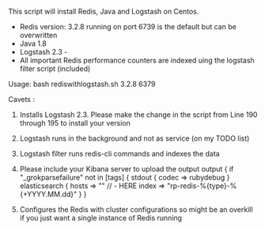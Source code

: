 This script will install Redis, Java and Logstash on Centos.
* Redis version: 3.2.8 running on port 6739 is the default but can be overwritten
* Java 1.8
* Logstash 2.3 -
* All important Redis performance counters are indexed uing the logstash filter script (included)

Usage: bash rediswithlogstash.sh 3.2.8 6379

Cavets :
  1. Installs Logstash 2.3. Please make the change in the script from Line 190 through 195 to install your version
  2. Logstash runs in the background and not as service (on my TODO list)
  3. Logstash filter runs redis-cli commands and indexes the data
  4. Please include your Kibana server to upload the output
    output {
      if "_grokparsefailure" not in [tags] {
       stdout { codec => rubydebug }
       elasticsearch {
        hosts => ""   // - HERE
        index => "rp-redis-%{type}-%{+YYYY.MM.dd}"
      }
    }

  5. Configures the Redis with cluster configurations so might be an overkill if you just want a single instance of Redis running
